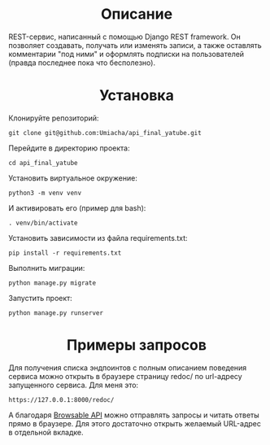 <h1 align="center"><b>Описание</b></h1>
REST-сервис, написанный с помощью Django REST framework. Он позволяет создавать, получать или изменять записи, а также оставлять комментарии "под ними" и оформлять подписки на пользователей (правда последнее пока что бесполезно).
<h1 align="center"><b>Установка</b></h1>
Клонируйте репозиторий:        

```
git clone git@github.com:Umiacha/api_final_yatube.git
```

Перейдите в директорию проекта:        

```
cd api_final_yatube
```

Установить виртуальное окружение:        

```
python3 -m venv venv
```

И активировать его (пример для bash):        

```
. venv/bin/activate
```

Установить зависимости из файла requirements.txt:        

```
pip install -r requirements.txt
```

Выполнить миграции:        

```
python manage.py migrate
```

Запустить проект:        

```
python manage.py runserver
```

<h1 align="center"><b>Примеры запросов</b></h1>
Для получения списка эндпоинтов с полным описанием поведения сервиса можно открыть в браузере страницу redoc/ по url-адресу запущенного сервиса.
Для меня это:        

```
https://127.0.0.1:8000/redoc/
```
А благодаря <a href="https://www.django-rest-framework.org/topics/browsable-api/">Browsable API</a> можно отправлять запросы и читать ответы прямо в браузере. Для этого достаточно открыть желаемый URL-адрес в отдельной вкладке.
